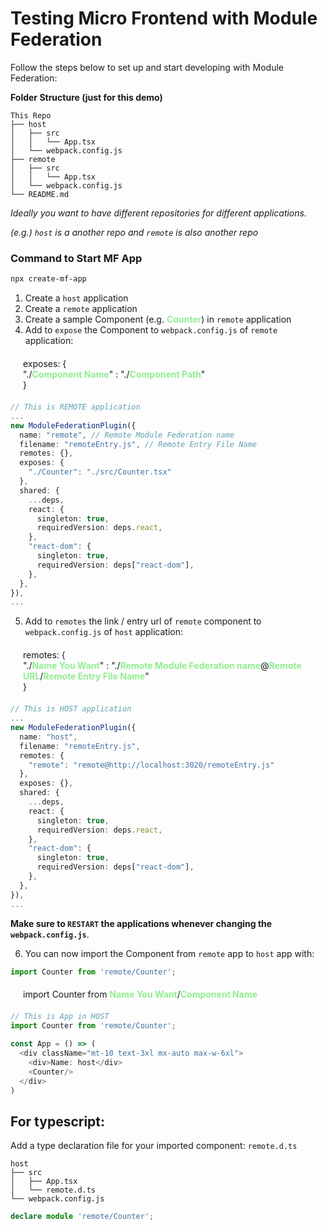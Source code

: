 # Testing Micro Frontend with Module Federation

Follow the steps below to set up and start developing with Module Federation:

**Folder Structure (just for this demo)**
```
This Repo
├── host
│   ├── src
│   │   └── App.tsx
│   └── webpack.config.js
├── remote
│   ├── src
│   │   └── App.tsx
│   └── webpack.config.js
└── README.md
```
*Ideally you want to have different repositories for different applications.*

*(e.g.) `host` is a another repo and `remote` is also another repo*

### Command to Start MF App

```bash
npx create-mf-app
```

1. Create a `host` application
2. Create a `remote` application
3. Create a sample Component (e.g. <strong style="color:lightgreen">Counter</strong>) in `remote` application
4. Add to `expose` the Component to `webpack.config.js` of `remote` application:

<div style=" margin:20px;">
exposes: { <br/>"./<strong style="color:lightgreen">Component Name</strong>" : "./<strong style="color:lightgreen">Component Path</strong>"<br/>}
</div>

```ts
// This is REMOTE application
...
new ModuleFederationPlugin({
  name: "remote", // Remote Module Federation name
  filename: "remoteEntry.js", // Remote Entry File Name
  remotes: {},
  exposes: {
    "./Counter": "./src/Counter.tsx"
  },
  shared: {
    ...deps,
    react: {
      singleton: true,
      requiredVersion: deps.react,
    },
    "react-dom": {
      singleton: true,
      requiredVersion: deps["react-dom"],
    },
  },
}),
...
```

5. Add to `remotes` the link / entry url of `remote` component to `webpack.config.js` of `host` application:

<div style="margin:20px;">
remotes: { <br/>"./<strong style="color:lightgreen">Name You Want</strong>" : "./<strong style="color:lightgreen">Remote Module Federation name</strong>@<strong style="color:lightgreen">Remote URL</strong>/<strong style="color:lightgreen">Remote Entry File Name</strong>"<br/>}
</div>

```ts
// This is HOST application
...
new ModuleFederationPlugin({
  name: "host",
  filename: "remoteEntry.js",
  remotes: {
    "remote": "remote@http://localhost:3020/remoteEntry.js"
  },
  exposes: {},
  shared: {
    ...deps,
    react: {
      singleton: true,
      requiredVersion: deps.react,
    },
    "react-dom": {
      singleton: true,
      requiredVersion: deps["react-dom"],
    },
  },
}),
...
```
**Make sure to `RESTART` the applications whenever changing the `webpack.config.js`**.

6. You can now import the Component from `remote` app to `host` app with:
```ts
import Counter from 'remote/Counter';
```

<div style="margin:20px;">
import Counter from <strong style="color:lightgreen">Name You Want</strong>/<strong style="color:lightgreen">Component Name</strong>
</div>



```ts
// This is App in HOST
import Counter from 'remote/Counter';

const App = () => (
  <div className="mt-10 text-3xl mx-auto max-w-6xl">
    <div>Name: host</div>
    <Counter/> 
  </div>
)
```

## For typescript:
Add a type declaration file for your imported component: `remote.d.ts`
```
host
├── src
│   ├── App.tsx
│   └── remote.d.ts
└── webpack.config.js

```
```ts
declare module 'remote/Counter';
```
